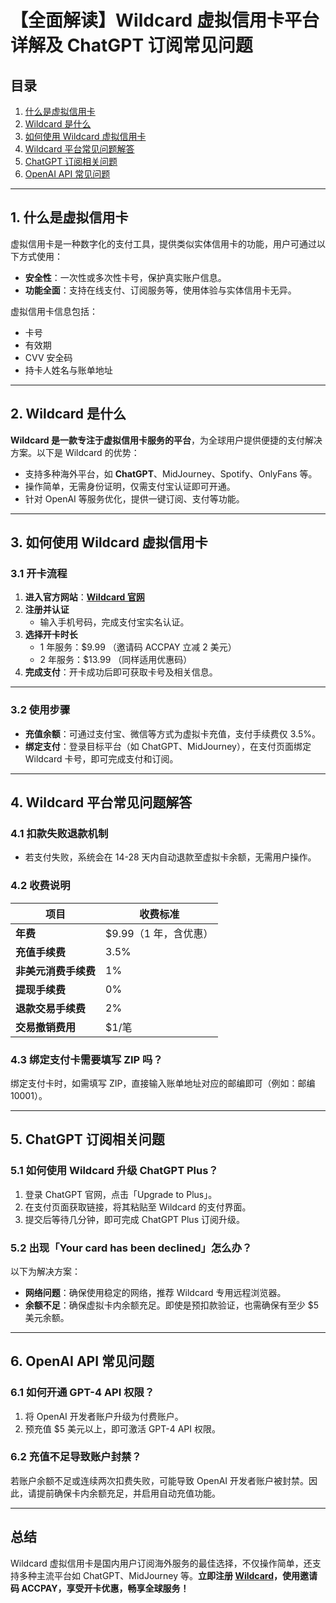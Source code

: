 # 【全面解读】Wildcard 虚拟信用卡平台详解及 ChatGPT 订阅常见问题



## 目录

1. [什么是虚拟信用卡](#1-什么是虚拟信用卡)  
2. [Wildcard 是什么](#2-wildcard-是什么)  
3. [如何使用 Wildcard 虚拟信用卡](#3-如何使用-wildcard-虚拟信用卡)  
4. [Wildcard 平台常见问题解答](#4-wildcard-平台常见问题解答)  
5. [ChatGPT 订阅相关问题](#5-chatgpt-订阅相关问题)  
6. [OpenAI API 常见问题](#6-openai-api-常见问题)  

---

## 1. 什么是虚拟信用卡

虚拟信用卡是一种数字化的支付工具，提供类似实体信用卡的功能，用户可通过以下方式使用：
- **安全性**：一次性或多次性卡号，保护真实账户信息。
- **功能全面**：支持在线支付、订阅服务等，使用体验与实体信用卡无异。

虚拟信用卡信息包括：
- 卡号
- 有效期
- CVV 安全码
- 持卡人姓名与账单地址

---

## 2. Wildcard 是什么

**Wildcard 是一款专注于虚拟信用卡服务的平台**，为全球用户提供便捷的支付解决方案。以下是 Wildcard 的优势：  
- 支持多种海外平台，如 **ChatGPT**、MidJourney、Spotify、OnlyFans 等。
- 操作简单，无需身份证明，仅需支付宝认证即可开通。
- 针对 OpenAI 等服务优化，提供一键订阅、支付等功能。

---

## 3. 如何使用 Wildcard 虚拟信用卡

### 3.1 开卡流程

1. **进入官方网站**：[**Wildcard 官网**](https://bit.ly/bewildcard)  
2. **注册并认证**  
   - 输入手机号码，完成支付宝实名认证。
3. **选择开卡时长**  
   - 1 年服务：$9.99 （邀请码 ACCPAY 立减 2 美元）  
   - 2 年服务：$13.99 （同样适用优惠码）  
4. **完成支付**：开卡成功后即可获取卡号及相关信息。

---

### 3.2 使用步骤

- **充值余额**：可通过支付宝、微信等方式为虚拟卡充值，支付手续费仅 3.5%。  
- **绑定支付**：登录目标平台（如 ChatGPT、MidJourney），在支付页面绑定 Wildcard 卡号，即可完成支付和订阅。

---

## 4. Wildcard 平台常见问题解答

### 4.1 扣款失败退款机制

- 若支付失败，系统会在 14-28 天内自动退款至虚拟卡余额，无需用户操作。  

### 4.2 收费说明

| 项目                          | 收费标准                 |
|-------------------------------|--------------------------|
| **年费**                      | $9.99（1 年，含优惠）    |
| **充值手续费**                | 3.5%                    |
| **非美元消费手续费**          | 1%                      |
| **提现手续费**                | 0%                      |
| **退款交易手续费**            | 2%                      |
| **交易撤销费用**              | $1/笔                   |

### 4.3 绑定支付卡需要填写 ZIP 吗？

绑定支付卡时，如需填写 ZIP，直接输入账单地址对应的邮编即可（例如：邮编 10001）。

---

## 5. ChatGPT 订阅相关问题

### 5.1 如何使用 Wildcard 升级 ChatGPT Plus？

1. 登录 ChatGPT 官网，点击「Upgrade to Plus」。  
2. 在支付页面获取链接，将其粘贴至 Wildcard 的支付界面。  
3. 提交后等待几分钟，即可完成 ChatGPT Plus 订阅升级。

### 5.2 出现「Your card has been declined」怎么办？

以下为解决方案：
- **网络问题**：确保使用稳定的网络，推荐 Wildcard 专用远程浏览器。  
- **余额不足**：确保虚拟卡内余额充足。即使是预扣款验证，也需确保有至少 $5 美元余额。

---

## 6. OpenAI API 常见问题

### 6.1 如何开通 GPT-4 API 权限？

1. 将 OpenAI 开发者账户升级为付费账户。  
2. 预充值 $5 美元以上，即可激活 GPT-4 API 权限。  

### 6.2 充值不足导致账户封禁？

若账户余额不足或连续两次扣费失败，可能导致 OpenAI 开发者账户被封禁。因此，请提前确保卡内余额充足，并启用自动充值功能。

---

## 总结

Wildcard 虚拟信用卡是国内用户订阅海外服务的最佳选择，不仅操作简单，还支持多种主流平台如 ChatGPT、MidJourney 等。**立即注册 [Wildcard](https://bit.ly/bewildcard)，使用邀请码 ACCPAY，享受开卡优惠，畅享全球服务！**
